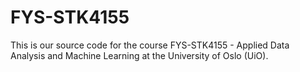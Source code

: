 # FYS-STK4155
This is our source code for the course FYS-STK4155 - Applied Data Analysis and Machine Learning at the University of Oslo (UiO).
